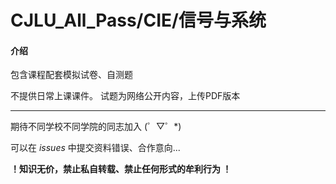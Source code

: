 # CJLU_All_Pass/CIE/信号与系统

#### 介绍

包含课程配套模拟试卷、自测题

不提供日常上课课件。
试题为网络公开内容，上传PDF版本

***

期待不同学校不同学院的同志加入 (゜▽゜*)

可以在 _issues_ 中提交资料错误、合作意向... 

____！知识无价，禁止私自转载、禁止任何形式的牟利行为 ！____
